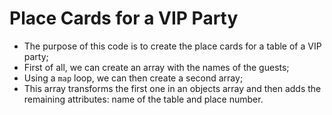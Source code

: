# Place Cards for a VIP Party

- The purpose of this code is to create the place cards for a table of a VIP party;
- First of all, we can create an array with the names of the guests;
- Using a `map` loop, we can then create a second array;
- This array transforms the first one in an objects array and then adds the remaining attributes: name of the table and place number.